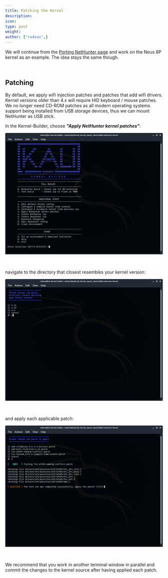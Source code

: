```yaml
---
title: Patching the Kernel
description:
icon:
type: post
weight:
author: ["re4son",]
---
```


We will continue from the [Porting NetHunter page](/docs/nethunter/porting-nethunter/) and work on the Neus 6P kernel as an example. The idea stays the same though.

&nbsp;

## Patching

By default, we apply wifi injection patches and patches that add wifi drivers.
Kernel versions older than 4.x will require HID keyboard / mouse patches.
We no longer need CD-ROM patches as all modern operating systems support being installed from USB storage devices, thus we can mount NetHunter as USB stick.

In the Kernel-Builder, choose ***"Apply NetHunter kernel patches"***:

![](nh-kernel-010-patching1.png)

&nbsp;

 navigate to the directory that closest resembles your kernel version:

![](nh-kernel-020-patching2.png)

&nbsp;

 and apply each applicable patch:

![](nh-kernel-030-patching3.png)

&nbsp;

We recommend that you work in another terminal window in parallel and commit the changes to the kernel source after having applied each patch.
